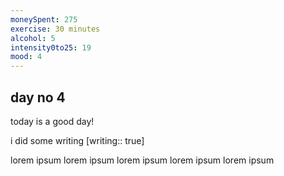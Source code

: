 ```yaml
---
moneySpent: 275
exercise: 30 minutes
alcohol: 5
intensity0to25: 19
mood: 4
---
```

## day no 4
today is a good day!
 

i did some writing [writing:: true]

lorem ipsum lorem ipsum lorem ipsum lorem ipsum lorem ipsum
